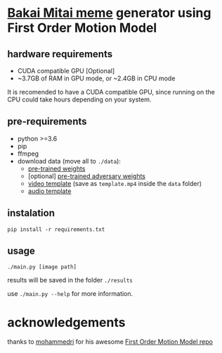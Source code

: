 # [Bakai Mitai meme]((https://knowyourmeme.com/memes/dame-da-ne-baka-mitai)) generator using First Order Motion Model

## hardware requirements

* CUDA compatible GPU [Optional]
* \~3.7GB of RAM in GPU mode, or \~2.4GB in CPU mode

It is recomended to have a CUDA compatible GPU, since running on the CPU could take 
hours depending on your system.


## pre-requirements
* python >=3.6
* pip
* ffmpeg
* download data (move all to `./data`):
	* [pre-trained weights](https://mega.nz/file/4cAyTIpT#5c5n43cLo4xc_uSgyBMIxMLB1S3_tNtzeiEZALnIyyc)
	* \[optional\] [pre-trained adversary weights](https://mega.nz/file/MNJw3ASA#ykp34kcenxKAEoTAW6__UhSrkxdchzqBq2p6qSzCkLE)
	* [video template](https://www.kapwing.com/videos/5f2831922695a400156ada1e) (save as `template.mp4` inside the `data` folder)
	* [audio template](https://filebin.net/tqtq7j5mvxq3j72k/dame.mp3?t=za5niv86)

## instalation

```shell
pip install -r requirements.txt
```

## usage
```shell
./main.py [image path]
```
results will be saved in the folder `./results`

use `./main.py --help` for more information.

# acknowledgements
thanks to [mohammedri](https://github.com/mohammedri) for his awesome [First Order Motion Model repo](https://github.com/AliaksandrSiarohin/first-order-model/blob/master/LICENSE.md)
